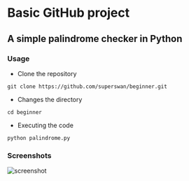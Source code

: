 # Basic GitHub project

## A simple palindrome checker in Python

### Usage

* Clone the repository

```
git clone https://github.com/superswan/beginner.git
```

* Changes the directory

```
cd beginner
```

* Executing the code

```
python palindrome.py
```

### Screenshots

![screenshot](https://user-images.githubusercontent.com/15849927/32120845-be415c32-bb77-11e7-9764-dcc03d6401f1.png)
